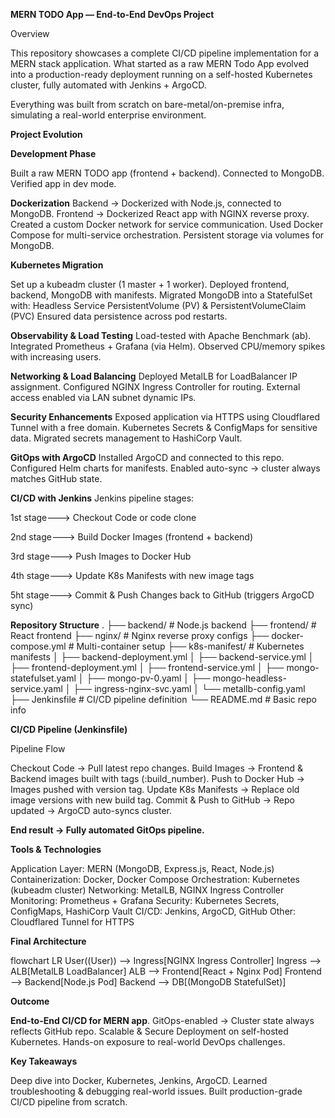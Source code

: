 **MERN TODO App — End-to-End DevOps Project**

Overview


This repository showcases a complete CI/CD pipeline implementation for a MERN stack application.
What started as a raw MERN Todo App evolved into a production-ready deployment running on a self-hosted Kubernetes cluster, fully automated with Jenkins + ArgoCD.


Everything was built from scratch on bare-metal/on-premise infra, simulating a real-world enterprise environment.



**Project Evolution**

**Development Phase**

Built a raw MERN TODO app (frontend + backend).
Connected to MongoDB.
Verified app in dev mode.


**Dockerization**
Backend → Dockerized with Node.js, connected to MongoDB.
Frontend → Dockerized React app with NGINX reverse proxy.
Created a custom Docker network for service communication.
Used Docker Compose for multi-service orchestration.
Persistent storage via volumes for MongoDB.


**Kubernetes Migration**

Set up a kubeadm cluster (1 master + 1 worker).
Deployed frontend, backend, MongoDB with manifests.
Migrated MongoDB into a StatefulSet with:
Headless Service
PersistentVolume (PV) & PersistentVolumeClaim (PVC)
Ensured data persistence across pod restarts.


**Observability & Load Testing**
Load-tested with Apache Benchmark (ab).
Integrated Prometheus + Grafana (via Helm).
Observed CPU/memory spikes with increasing users.


**Networking & Load Balancing**
Deployed MetalLB for LoadBalancer IP assignment.
Configured NGINX Ingress Controller for routing.
External access enabled via LAN subnet dynamic IPs.


**Security Enhancements**
Exposed application via HTTPS using Cloudflared Tunnel with a free domain.
Kubernetes Secrets & ConfigMaps for sensitive data.
Migrated secrets management to HashiCorp Vault.


**GitOps with ArgoCD**
Installed ArgoCD and connected to this repo.
Configured Helm charts for manifests.
Enabled auto-sync → cluster always matches GitHub state.


**CI/CD with Jenkins**
Jenkins pipeline stages:

1st stage---> Checkout Code or code clone 

2nd stage---> Build Docker Images (frontend + backend)

3rd stage---> Push Images to Docker Hub

4th stage---> Update K8s Manifests with new image tags

5ht stage---> Commit & Push Changes back to GitHub (triggers ArgoCD sync)


**Repository Structure**
.
├── backend/                  # Node.js backend
├── frontend/                 # React frontend
├── nginx/                    # Nginx reverse proxy configs
├── docker-compose.yml        # Multi-container setup
├── k8s-manifest/             # Kubernetes manifests
│   ├── backend-deployment.yml
│   ├── backend-service.yml
│   ├── frontend-deployment.yml
│   ├── frontend-service.yml
│   ├── mongo-statefulset.yaml
│   ├── mongo-pv-0.yaml
│   ├── mongo-headless-service.yaml
│   ├── ingress-nginx-svc.yaml
│   └── metallb-config.yaml
├── Jenkinsfile               # CI/CD pipeline definition
└── README.md                 # Basic repo info



**CI/CD Pipeline (Jenkinsfile)**

Pipeline Flow

Checkout Code → Pull latest repo changes.
Build Images → Frontend & Backend images built with tags (:build_number).
Push to Docker Hub → Images pushed with version tag.
Update K8s Manifests → Replace old image versions with new build tag.
Commit & Push to GitHub → Repo updated → ArgoCD auto-syncs cluster.

**End result → Fully automated GitOps pipeline.**


**Tools & Technologies**

Application Layer: MERN (MongoDB, Express.js, React, Node.js)
Containerization: Docker, Docker Compose
Orchestration: Kubernetes (kubeadm cluster)
Networking: MetalLB, NGINX Ingress Controller
Monitoring: Prometheus + Grafana
Security: Kubernetes Secrets, ConfigMaps, HashiCorp Vault
CI/CD: Jenkins, ArgoCD, GitHub
Other: Cloudflared Tunnel for HTTPS


**Final Architecture**

flowchart LR
    User((User)) --> Ingress[NGINX Ingress Controller]
    Ingress --> ALB[MetalLB LoadBalancer]
    ALB --> Frontend[React + Nginx Pod]
    Frontend --> Backend[Node.js Pod]
    Backend --> DB[(MongoDB StatefulSet)]


**Outcome**

**End-to-End CI/CD for MERN app**.
GitOps-enabled → Cluster state always reflects GitHub repo.
Scalable & Secure Deployment on self-hosted Kubernetes.
Hands-on exposure to real-world DevOps challenges.


**Key Takeaways**

Deep dive into Docker, Kubernetes, Jenkins, ArgoCD.
Learned troubleshooting & debugging real-world issues.
Built production-grade CI/CD pipeline from scratch.

